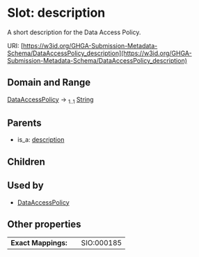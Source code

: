 
# Slot: description


A short description for the Data Access Policy.

URI: [https://w3id.org/GHGA-Submission-Metadata-Schema/DataAccessPolicy_description](https://w3id.org/GHGA-Submission-Metadata-Schema/DataAccessPolicy_description)


## Domain and Range

[DataAccessPolicy](DataAccessPolicy.md) &#8594;  <sub>1..1</sub> [String](types/String.md)

## Parents

 *  is_a: [description](description.md)

## Children


## Used by

 * [DataAccessPolicy](DataAccessPolicy.md)

## Other properties

|  |  |  |
| --- | --- | --- |
| **Exact Mappings:** | | SIO:000185 |

